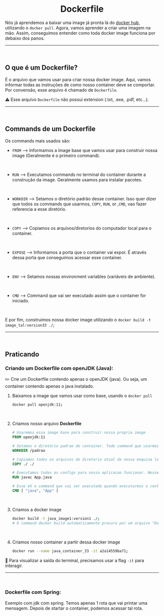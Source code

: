 <!-- title -->
<h1 align="center">Dockerfile</h1>

Nós já aprendemos a baixar uma image já pronta lá do [docker hub](https://hub.docker.com/), utilizando o `docker pull`.
Agora, vamos aprender a criar uma imagem na mão. Assim, conseguimos entender como toda docker image funciona por debaixo dos panos.

<hr>
<br>

## O que é um Dockerfile?
É o arquivo que vamos usar para criar nossa docker image. Aqui, vamos informar todas as instruções de como nosso container deve se comportar. Por convensão, esse arquivo é chamado de `Dockerfile`.

⚠️ Esse arquivo `Dockerfile` não possui extension (.txt, .exe, .pdf, etc...).


<hr>
<br>

## Commands de um Dockerfile

Os commands mais usados são:

- `FROM` --> Informamos a image base que vamos usar para construir nossa image (Geralmente é o primeiro command).

<br>

- `RUN` --> Executamos commands no terminal do container durante a construção da image. Geralmente usamos para instalar pacotes.

<br>

- `WORKDIR` --> Setamos o diretório padrão desse container. Isso quer dizer que todos os commands que usarmos, `COPY`, `RUN`, or ,`CMD`, vao fazer referencia a esse diretório.

<br>

- `COPY` --> Copiamos os arquivos/diretorios do computador local para o container.

<br>

- `EXPOSE` --> Informamos a porta que o container vai expor. É através dessa porta que conseguimos acessar esse container.

<br>

- `ENV` --> Setamos nossas environment variables (variáveis de ambiente).

<br>

- `CMD` --> Command que vai ser executado assim que o container for iniciado.

<br>

E por fim, construímos nossa docker image utilizando o `docker build -t image_tal:version33 ./`;

<hr>
<br>

## Praticando

### Criando um Dockerfile com openJDK (Java):
✏️ Crie um Dockerfile contendo apenas o openJDK (java). Ou seja, um container contendo apenas o java instalado.


1. Baixamos a image que vamos usar como base, usando o `docker pull`

    ```bash
    docker pull openjdk:11;
    ```

<br>

2. Criamos nosso arquivo **Dockerfile**

    ```Dockerfile
    # Usaremos essa image base para construir nossa propria image
    FROM openjdk:11

    # Setamos o diretório padrao do container. Todo command que usarmos vai ser referente a esse diretorio
    WORKDIR /padrao

    # Copiamos todos os arquivos do diretorio atual da nossa maquina local para o diretorio WORKDIR do container
    COPY ./ ./

    # Executamos todas as configs para nossa aplicacao funcionar. Nesse caso, compilamos o arquivo ".java" em um arquivo ".class (executável)"
    RUN javac App.java

    # Esse eh o command que vai ser executado quando executarmos o container.
    CMD [ "java", "App" ]
    ```

<br>


3. Criamos a docker image

    ```bash
    docker build -t java_image1:version1 ./;
    # O command docker build automaticamente procura por um arquivo "DockerFile"
    ```

<br>

4. Criamos nosso container a partir dessa docker image

    ```bash
    docker run --name java_container_33 -it a2a14559ba71;
    ```

📖 Para visualizar a saída do terminal, precisamos usar a flag `-it` para interagir.



<hr>
<br>

### Dockerfile com Spring:
Exemplo com jdk com spring.
Temos apenas 1 rota que vai printar uma mensagem. Depois de startar o container, podemos acessar tal rota.

